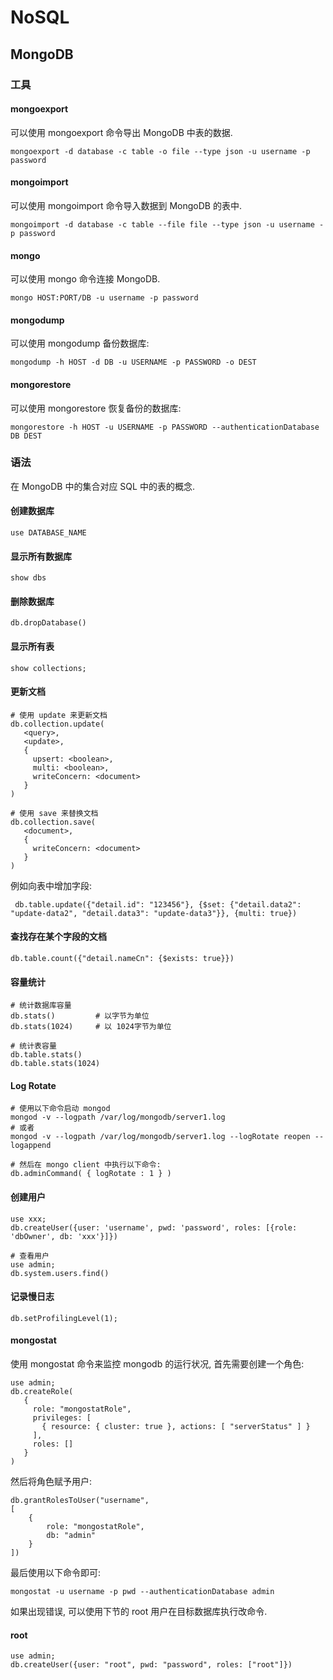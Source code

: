 # NoSQL #

## MongoDB ##

### 工具 ###

#### mongoexport ####

可以使用 mongoexport 命令导出 MongoDB 中表的数据.

```
mongoexport -d database -c table -o file --type json -u username -p password
```

#### mongoimport ####

可以使用 mongoimport 命令导入数据到 MongoDB 的表中.

```
mongoimport -d database -c table --file file --type json -u username -p password
```

#### mongo ####

可以使用 mongo 命令连接 MongoDB.

```
mongo HOST:PORT/DB -u username -p password
```

#### mongodump ####

可以使用 mongodump 备份数据库:

```
mongodump -h HOST -d DB -u USERNAME -p PASSWORD -o DEST
```

#### mongorestore ####

可以使用 mongorestore 恢复备份的数据库:

```
mongorestore -h HOST -u USERNAME -p PASSWORD --authenticationDatabase DB DEST
```

### 语法 ###

在 MongoDB 中的集合对应 SQL 中的表的概念.

#### 创建数据库 ####

```
use DATABASE_NAME
```

#### 显示所有数据库 ####

```
show dbs
```

#### 删除数据库 ####

```
db.dropDatabase()
```

#### 显示所有表 ####

```
show collections;
```

#### 更新文档 ####

```
# 使用 update 来更新文档
db.collection.update(
   <query>,
   <update>,
   {
     upsert: <boolean>,
     multi: <boolean>,
     writeConcern: <document>
   }
)

# 使用 save 来替换文档
db.collection.save(
   <document>,
   {
     writeConcern: <document>
   }
)
```

例如向表中增加字段:

```
 db.table.update({"detail.id": "123456"}, {$set: {"detail.data2": "update-data2", "detail.data3": "update-data3"}}, {multi: true})
```

#### 查找存在某个字段的文档 ####

```
db.table.count({"detail.nameCn": {$exists: true}})
```

#### 容量统计 ####

```
# 统计数据库容量
db.stats()         # 以字节为单位
db.stats(1024)     # 以 1024字节为单位

# 统计表容量
db.table.stats()
db.table.stats(1024)
```

#### Log Rotate ####

```
# 使用以下命令启动 mongod
mongod -v --logpath /var/log/mongodb/server1.log
# 或者
mongod -v --logpath /var/log/mongodb/server1.log --logRotate reopen --logappend

# 然后在 mongo client 中执行以下命令:
db.adminCommand( { logRotate : 1 } )
```

#### 创建用户 ####

```
use xxx;
db.createUser({user: 'username', pwd: 'password', roles: [{role: 'dbOwner', db: 'xxx'}]})

# 查看用户
use admin;
db.system.users.find()
```

#### 记录慢日志 ####

```
db.setProfilingLevel(1);
```

#### mongostat ####

使用 mongostat 命令来监控 mongodb 的运行状况, 首先需要创建一个角色:

```
use admin;
db.createRole(
   {
     role: "mongostatRole",
     privileges: [
       { resource: { cluster: true }, actions: [ "serverStatus" ] }
     ],
     roles: []
   }
)
```

然后将角色赋予用户:

```
db.grantRolesToUser("username",
[
    {
        role: "mongostatRole",
        db: "admin"
    }
])
```

最后使用以下命令即可:

```
mongostat -u username -p pwd --authenticationDatabase admin
```

如果出现错误, 可以使用下节的 root 用户在目标数据库执行改命令.

#### root ####


```
use admin;
db.createUser({user: "root", pwd: "password", roles: ["root"]})
```
